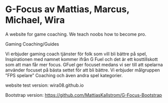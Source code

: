 # G-Focus av Mattias, Marcus, Michael, Wira
A website for game coaching. We teach noobs how to become pro. 


Gaming Coaching/Guides


Vi erbjuder gaming coach tjänster för folk som vill bli bättre på spel, 
Inspirationen med namnet kommer ifrån G Fuel och det är ett kosttillskott som att man får mer focus. GFuel ger focuset medans vi ser till att spelarna använder focuset på bästa settet för att bli bättre.
Vi erbjuder målgruppen ”FPS spelare”  Coaching och även andra spel kategorier.


website test version:
wira08.github.io


Bootstrap version:
https://github.com/MattiasKallstrom/G-Focus-Bootstrap
